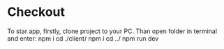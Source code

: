 # Checkout
To star app, firstly, clone project to your PC. Than open folder in terminal and enter: 
npm i
cd ./client/
npm i
cd ../
npm run dev
